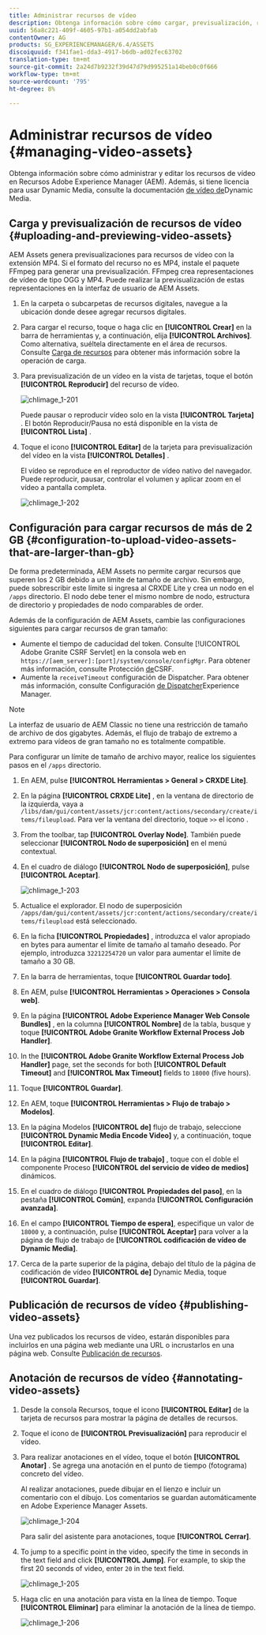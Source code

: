 ```yaml
---
title: Administrar recursos de vídeo
description: Obtenga información sobre cómo cargar, previsualización, realizar anotaciones y publicar recursos de vídeo.
uuid: 56a8c221-409f-4605-97b1-a054dd2abfab
contentOwner: AG
products: SG_EXPERIENCEMANAGER/6.4/ASSETS
discoiquuid: f341fae1-dda3-4917-b6db-ad02fec63702
translation-type: tm+mt
source-git-commit: 2a24d7b9232f39d47d79d995251a14beb0c0f666
workflow-type: tm+mt
source-wordcount: '795'
ht-degree: 8%

---
```



# Administrar recursos de vídeo {#managing-video-assets}

Obtenga información sobre cómo administrar y editar los recursos de vídeo en Recursos Adobe Experience Manager (AEM). Además, si tiene licencia para usar Dynamic Media, consulte la documentación [de vídeo de](video.md)Dynamic Media.

## Carga y previsualización de recursos de vídeo {#uploading-and-previewing-video-assets}

AEM Assets genera previsualizaciones para recursos de vídeo con la extensión MP4. Si el formato del recurso no es MP4, instale el paquete FFmpeg para generar una previsualización. FFmpeg crea representaciones de vídeo de tipo OGG y MP4. Puede realizar la previsualización de estas representaciones en la interfaz de usuario de AEM Assets.

1. En la carpeta o subcarpetas de recursos digitales, navegue a la ubicación donde desee agregar recursos digitales.
1. Para cargar el recurso, toque o haga clic en **[!UICONTROL Crear]** en la barra de herramientas y, a continuación, elija **[!UICONTROL Archivos]**. Como alternativa, suéltela directamente en el área de recursos. Consulte [Carga de recursos](managing-assets-touch-ui.md#uploading-assets) para obtener más información sobre la operación de carga.
1. Para previsualización de un vídeo en la vista de tarjetas, toque el botón **[!UICONTROL Reproducir]** del recurso de vídeo.

   ![chlimage_1-201](assets/chlimage_1-201.png)

   Puede pausar o reproducir vídeo solo en la vista **[!UICONTROL Tarjeta]** . El botón Reproducir/Pausa no está disponible en la vista de **[!UICONTROL Lista]** .

1. Toque el icono **[!UICONTROL Editar]** de la tarjeta para previsualización del vídeo en la vista **[!UICONTROL Detalles]** .

   El vídeo se reproduce en el reproductor de vídeo nativo del navegador. Puede reproducir, pausar, controlar el volumen y aplicar zoom en el vídeo a pantalla completa.

   ![chlimage_1-202](assets/chlimage_1-202.png)

## Configuración para cargar recursos de más de 2 GB {#configuration-to-upload-video-assets-that-are-larger-than-gb}

De forma predeterminada, AEM Assets no permite cargar recursos que superen los 2 GB debido a un límite de tamaño de archivo. Sin embargo, puede sobrescribir este límite si ingresa al CRXDE Lite y crea un nodo en el `/apps` directorio. El nodo debe tener el mismo nombre de nodo, estructura de directorio y propiedades de nodo comparables de order.

Además de la configuración de AEM Assets, cambie las configuraciones siguientes para cargar recursos de gran tamaño:

* Aumente el tiempo de caducidad del token. Consulte [!UICONTROL Adobe Granite CSRF Servlet] en la consola web en `https://[aem_server]:[port]/system/console/configMgr`. Para obtener más información, consulte Protección [de](/help/sites-developing/csrf-protection.md)CSRF.
* Aumente la `receiveTimeout` configuración de Dispatcher. Para obtener más información, consulte Configuración [de Dispatcher](https://docs.adobe.com/content/help/en/experience-manager-dispatcher/using/configuring/dispatcher-configuration.html#renders-options)Experience Manager.

>[!NOTE]
>
>La interfaz de usuario de AEM Classic no tiene una restricción de tamaño de archivo de dos gigabytes. Además, el flujo de trabajo de extremo a extremo para vídeos de gran tamaño no es totalmente compatible.

Para configurar un límite de tamaño de archivo mayor, realice los siguientes pasos en el `/apps` directorio.

1. En AEM, pulse **[!UICONTROL Herramientas > General > CRXDE Lite]**.
1. En la página **[!UICONTROL CRXDE Lite]** , en la ventana de directorio de la izquierda, vaya a `/libs/dam/gui/content/assets/jcr:content/actions/secondary/create/items/fileupload`. Para ver la ventana del directorio, toque `>>` el icono .
1. From the toolbar, tap **[!UICONTROL Overlay Node]**. También puede seleccionar **[!UICONTROL Nodo de superposición]** en el menú contextual.
1. En el cuadro de diálogo **[!UICONTROL Nodo de superposición]**, pulse **[!UICONTROL Aceptar]**.

   ![chlimage_1-203](assets/chlimage_1-203.png)

1. Actualice el explorador. El nodo de superposición `/apps/dam/gui/content/assets/jcr:content/actions/secondary/create/items/fileupload` está seleccionado.
1. En la ficha **[!UICONTROL Propiedades]** , introduzca el valor apropiado en bytes para aumentar el límite de tamaño al tamaño deseado. Por ejemplo, introduzca `32212254720` un valor para aumentar el límite de tamaño a 30 GB.

1. En la barra de herramientas, toque **[!UICONTROL Guardar todo]**.
1. En AEM, pulse **[!UICONTROL Herramientas > Operaciones > Consola web]**.
1. En la página **[!UICONTROL Adobe Experience Manager Web Console Bundles]** , en la columna **[!UICONTROL Nombre]** de la tabla, busque y toque **[!UICONTROL Adobe Granite Workflow External Process Job Handler]**.
1. In the **[!UICONTROL Adobe Granite Workflow External Process Job Handler]** page, set the seconds for both **[!UICONTROL Default Timeout]** and **[!UICONTROL Max Timeout]** fields to `18000` (five hours).
1. Toque **[!UICONTROL Guardar]**.
1. En AEM, toque **[!UICONTROL Herramientas > Flujo de trabajo > Modelos]**.
1. En la página Modelos **[!UICONTROL de]** flujo de trabajo, seleccione **[!UICONTROL Dynamic Media Encode Video]** y, a continuación, toque **[!UICONTROL Editar]**.
1. En la página **[!UICONTROL Flujo de trabajo]** , toque con el doble el componente Proceso **[!UICONTROL del servicio de vídeo de medios]** dinámicos.
1. En el cuadro de diálogo **[!UICONTROL Propiedades del paso]**, en la pestaña **[!UICONTROL Común]**, expanda **[!UICONTROL Configuración avanzada]**.
1. En el campo **[!UICONTROL Tiempo de espera]**, especifique un valor de `18000` y, a continuación, pulse **[!UICONTROL Aceptar]** para volver a la página de flujo de trabajo de **[!UICONTROL codificación de vídeo de Dynamic Media]**.
1. Cerca de la parte superior de la página, debajo del título de la página de codificación de vídeo **[!UICONTROL de]** Dynamic Media, toque **[!UICONTROL Guardar]**.

## Publicación de recursos de vídeo {#publishing-video-assets}

Una vez publicados los recursos de vídeo, estarán disponibles para incluirlos en una página web mediante una URL o incrustarlos en una página web. Consulte [Publicación de recursos](publishing-dynamicmedia-assets.md).

## Anotación de recursos de vídeo {#annotating-video-assets}

1. Desde la consola Recursos, toque el icono **[!UICONTROL Editar]** de la tarjeta de recursos para mostrar la página de detalles de recursos.
1. Toque el icono de **[!UICONTROL Previsualización]** para reproducir el vídeo.
1. Para realizar anotaciones en el vídeo, toque el botón **[!UICONTROL Anotar]** . Se agrega una anotación en el punto de tiempo (fotograma) concreto del vídeo.

   Al realizar anotaciones, puede dibujar en el lienzo e incluir un comentario con el dibujo. Los comentarios se guardan automáticamente en Adobe Experience Manager Assets.

   ![chlimage_1-204](assets/chlimage_1-204.png)

   Para salir del asistente para anotaciones, toque **[!UICONTROL Cerrar]**.

1. To jump to a specific point in the video, specify the time in seconds in the text field and click **[!UICONTROL Jump]**. For example, to skip the first 20 seconds of video, enter `20` in the text field.

   ![chlimage_1-205](assets/chlimage_1-205.png)

1. Haga clic en una anotación para vista en la línea de tiempo. Toque **[!UICONTROL Eliminar]** para eliminar la anotación de la línea de tiempo.

   ![chlimage_1-206](assets/chlimage_1-206.png)
